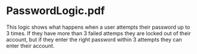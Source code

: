 # PasswordLogic.pdf
This logic shows what happens when a user attempts their password up to 3 times. If they have more than 3 failed attemps they are locked out of their account, but if they enter the right password within 3 attempts they can enter their account.
